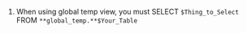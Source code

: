 1. When using global temp view, you must SELECT `$Thing_to_Select` FROM `**global_temp.**$Your_Table`

